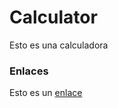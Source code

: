 # Calculator

Esto es una calculadora

### Enlaces

Esto es un [enlace](https://www.titaniasoft.es)
